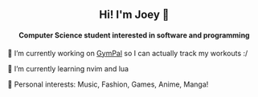<h2 align='center'> Hi! I'm Joey 👋

<!--
**JyyHuang/JyyHuang** is a ✨ _special_ ✨ repository because its `README.md` (this file) appears on your GitHub profile.

Here are some ideas to get you started:
- 💬 Ask me about ...
- 📫 How to reach me: ...
- 😄 Pronouns: ...
- ⚡ Fun fact: ...
-->

<h4 align='center'>Computer Science student interested in software and programming</h4>


🔭 I’m currently working on [GymPal](https://github.com/JyyHuang/GymPal) so I can actually track my workouts :/

🌱 I’m currently learning nvim and lua

💞️ Personal interests: Music, Fashion, Games, Anime, Manga! 

